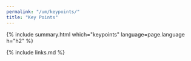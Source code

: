 ```yaml
---
permalink: "/um/keypoints/"
title: "Key Points"
---
```


{% include summary.html which="keypoints" language=page.language h="h2" %}

{% include links.md %}
